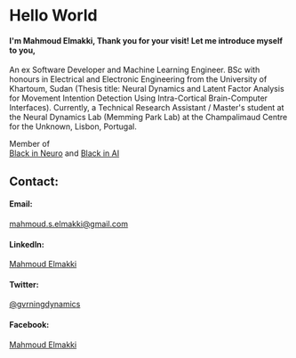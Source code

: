 # Hello World

#### I'm Mahmoud Elmakki, Thank you for your visit! Let me introduce myself to you,
An ex Software Developer and Machine Learning Engineer. BSc with honours in Electrical and Electronic Engineering from the University of Khartoum, Sudan (Thesis title: Neural Dynamics and  Latent Factor Analysis for Movement Intention Detection Using Intra-Cortical Brain-Computer Interfaces). Currently, a Technical Research Assistant / Master's student at the Neural Dynamics Lab (Memming Park Lab) at the Champalimaud Centre for the Unknown, Lisbon, Portugal.

Member of  
[Black in Neuro](https://blackinneuro.com/) and [Black in AI](https://blackinai.github.io/#/)

## Contact:

#### Email:
mahmoud.s.elmakki@gmail.com 

#### LinkedIn:
[Mahmoud Elmakki](https://www.linkedin.com/in/mahmoud-elmakki-0ab198190)

#### Twitter:
[@gvrningdynamics](https://x.com/gvrningdynamics?t=Vuwz5LgCEaZ2Me2O8uMtXw&s=09)

#### Facebook:
[Mahmoud Elmakki](https://www.facebook.com/profile.php?id=100003117683518)
